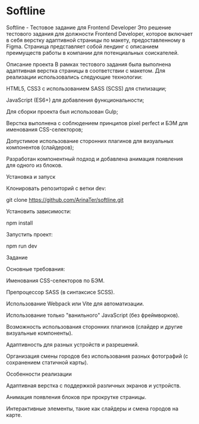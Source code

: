 # Softline

Softline - Тестовое задание для Frontend Developer
Это решение тестового задания для должности Frontend Developer, которое включает в себя верстку адаптивной страницы по макету, предоставленному в Figma. Страница представляет собой лендинг с описанием преимуществ работы в компании для потенциальных соискателей.

Описание проекта
В рамках тестового задания была выполнена адаптивная верстка страницы в соответствии с макетом. Для реализации использовались следующие технологии:

HTML5, CSS3 с использованием SASS (SCSS) для стилизации;

JavaScript (ES6+) для добавления функциональности;

Для сборки проекта был использован Gulp;

Верстка выполнена с соблюдением принципов pixel perfect и БЭМ для именования CSS-селекторов;

Допустимое использование сторонних плагинов для визуальных компонентов (слайдеров);

Разработан компонентный подход и добавлена анимация появления для одного из блоков.


Установка и запуск

  Клонировать репозиторий с ветки dev:
  
  git clone https://github.com/ArinaTer/softline.git
  

  Установить зависимости:

  npm install
  

  Запустить проект:

  npm run dev

  

Задание

Основные требования:

Именования CSS-селекторов по БЭМ.

Препроцессор SASS (в синтаксисе SCSS).

Использование Webpack или Vite для автоматизации.

Использование только "ванильного" JavaScript (без фреймворков).

Возможность использования сторонних плагинов (слайдер и другие визуальные компоненты).

Адаптивность для разных устройств и разрешений.

Организация смены городов без использования разных фотографий (с сохранением статичной карты).



Особенности реализации

Адаптивная верстка с поддержкой различных экранов и устройств.

Анимация появления блоков при прокрутке страницы.

Интерактивные элементы, такие как слайдеры и смена городов на карте.
